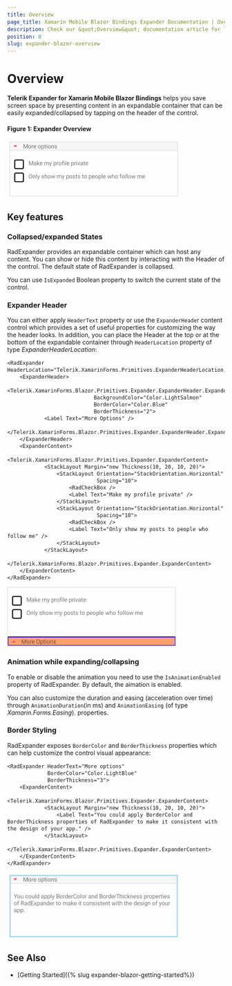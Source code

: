 ```yaml
---
title: Overview
page_title: Xamarin Mobile Blazor Bindings Expander Documentation | Overview
description: Check our &quot;Overview&quot; documentation article for Telerik Expander for Xamarin Mobile Blazor Bindings.
position: 0
slug: expander-blazor-overview
---
```


# Overview #

**Telerik Expander for Xamarin Mobile Blazor Bindings** helps you save screen space by presenting content in an expandable container that can be easily expanded/collapsed by tapping on the header of the control.

#### Figure 1: Expander Overview

![Expander Overview](images/expander-overview.png "Expander Overview")

## Key features

### Collapsed/expanded States

RadExpander provides an expandable container which can host any content. You can show or hide this content by interacting with the Header of the control. The default state of RadExpander is collapsed.

You can use `IsExpanded` Boolean property to switch the current state of the control.

### Expander Header

You can either apply `HeaderText` property or use the `ExpanderHeade`r content control which provides a set of useful properties for customizing the way the header looks. In addition, you can place the Header at the top or at the bottom of the expandable container through `HeaderLocation` property of type *ExpanderHeaderLocation*:

```
<RadExpander HeaderLocation="Telerik.XamarinForms.Primitives.ExpanderHeaderLocation.Bottom">
	<ExpanderHeader>
		<Telerik.XamarinForms.Blazor.Primitives.Expander.ExpanderHeader.ExpanderHeader 
							BackgroundColor="Color.LightSalmon"
							BorderColor="Color.Blue"
							BorderThickness="2">
			<Label Text="More Options" />
		</Telerik.XamarinForms.Blazor.Primitives.Expander.ExpanderHeader.ExpanderHeader>
	</ExpanderHeader>
	<ExpanderContent>
		<Telerik.XamarinForms.Blazor.Primitives.Expander.ExpanderContent>
			<StackLayout Margin="new Thickness(10, 20, 10, 20)">
				<StackLayout Orientation="StackOrientation.Horizontal"
							 Spacing="10">
					<RadCheckBox />
					<Label Text="Make my profile private" />
				</StackLayout>
				<StackLayout Orientation="StackOrientation.Horizontal"
							 Spacing="10">
					<RadCheckBox />
					<Label Text="Only show my posts to people who follow me" />
				</StackLayout>
			</StackLayout>
		</Telerik.XamarinForms.Blazor.Primitives.Expander.ExpanderContent>
	</ExpanderContent>
</RadExpander>
```

![](images/expander-header.png)

### Animation while expanding/collapsing

To enable or disable the animation you need to use the `IsAnimationEnabled` property of RadExpander. By default, the aimation is enabled.

You can also customize the duration and easing (acceleration over time) through `AnimationDuration`(in ms) and `AnimationEasing` (of type *Xamarin.Forms.Easing*). properties.

### Border Styling

RadExpander exposes `BorderColor` and `BorderThickness` properties which can help customize the control visual appearance:

```
<RadExpander HeaderText="More options"
			 BorderColor="Color.LightBlue"
			 BorderThickness="3">
	<ExpanderContent>
		<Telerik.XamarinForms.Blazor.Primitives.Expander.ExpanderContent>
			<StackLayout Margin="new Thickness(10, 20, 10, 20)">
				<Label Text="You could apply BorderColor and BorderThickness properties of RadExpander to make it consistent with the design of your app." />
			</StackLayout>
		</Telerik.XamarinForms.Blazor.Primitives.Expander.ExpanderContent>
	</ExpanderContent>
</RadExpander>
```							 

![](images/expander-borderstyles.png)


## See Also

- [Getting Started]({% slug expander-blazor-getting-started%})
